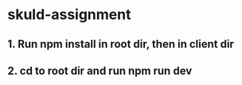# skuld-assignment

## 1. Run npm install in root dir, then in client dir
## 2. cd to root dir and run npm run dev
